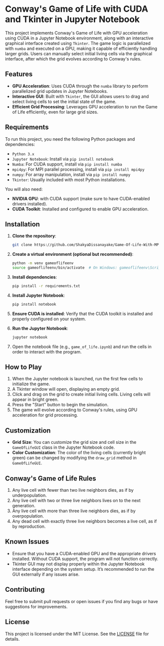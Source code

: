 # Conway's Game of Life with CUDA and Tkinter in Jupyter Notebook

This project implements Conway's Game of Life with GPU acceleration using CUDA in a Jupyter Notebook environment, along with an interactive graphical interface created using `Tkinter`. The game logic is parallelized with `numba` and executed on a GPU, making it capable of efficiently handling larger grids. Users can manually select initial living cells via the graphical interface, after which the grid evolves according to Conway's rules.

## Features

- **GPU Acceleration**: Uses CUDA through the `numba` library to perform parallelized grid updates in Jupyter Notebooks.
- **Interactive GUI**: Built with `Tkinter`, the GUI allows users to drag and select living cells to set the initial state of the game.
- **Efficient Grid Processing**: Leverages GPU acceleration to run the Game of Life efficiently, even for large grid sizes.

## Requirements

To run this project, you need the following Python packages and dependencies:

- `Python 3.x`
- `Jupyter Notebook`: Install via `pip install notebook`
- `Numba`: For CUDA support, install via `pip install numba`
- `mpi4py`: For MPI parallel processing, install via `pip install mpi4py`
- `numpy`: For array manipulation, install via `pip install numpy`
- `Tkinter`: Usually included with most Python installations.

You will also need:

- **NVIDIA GPU**: with CUDA support (make sure to have CUDA-enabled drivers installed).
- **CUDA Toolkit**: Installed and configured to enable GPU acceleration.

## Installation

1. **Clone the repository**:
    ```bash
    git clone https://github.com/ShakyaDissanayake/Game-Of-Life-With-MPI4PY.git
    ```

2. **Create a virtual environment (optional but recommended)**:
    ```bash
    python -m venv gameoflifeenv
    source gameoflifeenv/bin/activate  # On Windows: gameoflifeenv\Scripts\activate
    ```

3. **Install dependencies**:
    ```bash
    pip install -r requirements.txt
    ```

4. **Install Jupyter Notebook**:
    ```bash
    pip install notebook
    ```

5. **Ensure CUDA is installed**:
    Verify that the CUDA toolkit is installed and properly configured on your system.

6. **Run the Jupyter Notebook**:
    ```bash
    jupyter notebook
    ```

7. Open the notebook file (e.g., `game_of_life.ipynb`) and run the cells in order to interact with the program.

## How to Play

1. When the Jupyter notebook is launched, run the first few cells to initialize the game.
2. A Tkinter window will open, displaying an empty grid.
3. Click and drag on the grid to create initial living cells. Living cells will appear in bright green.
4. Press the "Start" button to begin the simulation.
5. The game will evolve according to Conway's rules, using GPU acceleration for grid processing.

## Customization

- **Grid Size**: You can customize the grid size and cell size in the `GameOfLifeGUI` class in the Jupyter Notebook code.
- **Color Customization**: The color of the living cells (currently bright green) can be changed by modifying the `draw_grid` method in `GameOfLifeGUI`.

## Conway's Game of Life Rules

1. Any live cell with fewer than two live neighbors dies, as if by underpopulation.
2. Any live cell with two or three live neighbors lives on to the next generation.
3. Any live cell with more than three live neighbors dies, as if by overpopulation.
4. Any dead cell with exactly three live neighbors becomes a live cell, as if by reproduction.

## Known Issues

- Ensure that you have a CUDA-enabled GPU and the appropriate drivers installed. Without CUDA support, the program will not function correctly.
- Tkinter GUI may not display properly within the Jupyter Notebook interface depending on the system setup. It’s recommended to run the GUI externally if any issues arise.

## Contributing

Feel free to submit pull requests or open issues if you find any bugs or have suggestions for improvements.

## License

This project is licensed under the MIT License. See the [LICENSE](LICENSE) file for details.

